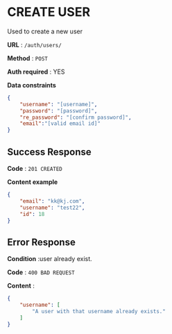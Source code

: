 # CREATE USER

Used to create a new user

**URL** : `/auth/users/`

**Method** : `POST`

**Auth required** : YES



**Data constraints**

```json
{
    "username": "[username]",
    "password": "[password]",
    "re_password": "[confirm password]",
    "email":"[valid email id]"
}
```

## Success Response

**Code** : `201 CREATED`

**Content example**

```json
{
    "email": "kk@kj.com",
    "username": "test22",
    "id": 18
}
```

## Error Response

**Condition** :user already exist.

**Code** : `400 BAD REQUEST`

**Content** :

```json
{
    "username": [
        "A user with that username already exists."
    ]
}
```
